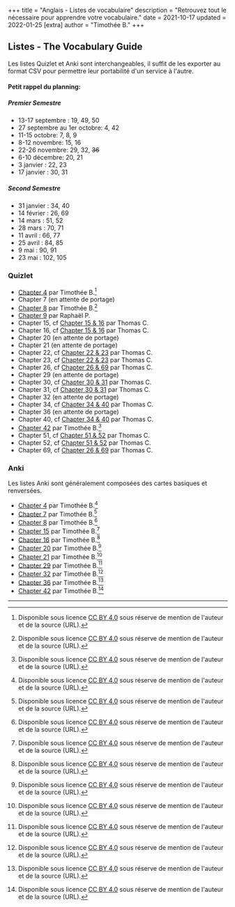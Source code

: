 +++
title = "Anglais - Listes de vocabulaire"
description = "Retrouvez tout le nécessaire pour apprendre votre vocabulaire."
date = 2021-10-17
updated = 2022-01-25
[extra]
author = "Timothée B."
+++

## Listes - The Vocabulary Guide

Les listes Quizlet et Anki sont interchangeables, il suffit de les exporter au format CSV pour permettre leur portabilité d'un service à l'autre.

#### Petit rappel du planning:

##### Premier Semestre

* 13-17 septembre : 19, 49, 50 
* 27 septembre au 1er octobre: 4, 42
* 11-15 octobre: 7, 8, 9
* 8-12 novembre: 15, 16
* 22-26 novembre: 29, 32, ~~36~~
* 6-10 décembre: 20, 21
* 3 janvier : 22, 23
* 17 janvier : 30, 31

##### Second Semestre

* 31 janvier : 34, 40
* 14 février : 26, 69
* 14 mars : 51, 52
* 28 mars : 70, 71
* 11 avril : 66, 77
* 25 avril : 84, 85
* 9 mai : 90, 91
* 23 mai : 102, 105


### Quizlet

* [Chapter 4](https://quizlet.com/fr/617866803/the-vocabulary-guide-chapter-4-flash-cards/) par Timothée B.[^1]
* Chapter 7 (en attente de portage)
* [Chapter 8](https://quizlet.com/fr/627092576/the-vocabulary-guide-chapter-8-the-human-being-behaviour-and-manners-flash-cards) par Timothée B.[^1]
* [Chapter 9](https://quizlet.com/fr/627069594/liste-9-flash-cards/) par Raphaël P.
* Chapter 15, cf [Chapter 15 & 16](https://quizlet.com/_ahi878?x=1qqt&i=3xkvg7) par Thomas C.
* Chapter 16, cf [Chapter 15 & 16](https://quizlet.com/_ahi878?x=1qqt&i=3xkvg7) par Thomas C.
* Chapter 20 (en attente de portage)
* Chapter 21 (en attente de portage)
* Chapter 22, cf [Chapter 22 & 23](https://quizlet.com/_atr4cy?x=1qqt&i=3xkvg7) par Thomas C.
* Chapter 23, cf [Chapter 22 & 23](https://quizlet.com/_atr4cy?x=1qqt&i=3xkvg7) par Thomas C.
* Chapter 26, cf [Chapter 26 & 69](https://quizlet.com/_b0z1xf?x=1jqt&i=3xkvg7) par Thomas C.
* Chapter 29 (en attente de portage)
* Chapter 30, cf [Chapter 30 & 31](https://quizlet.com/_ausygo?x=1qqt&i=3xkvg7) par Thomas C.
* Chapter 31, cf [Chapter 30 & 31](https://quizlet.com/_ausygo?x=1qqt&i=3xkvg7) par Thomas C.
* Chapter 32 (en attente de portage)
* Chapter 34, cf [Chapter 34 & 40](https://quizlet.com/_axcfuf?x=1jqt&i=3xkvg7) par Thomas C.
* Chapter 36 (en attente de portage)
* Chapter 40, cf [Chapter 34 & 40](https://quizlet.com/_axcfuf?x=1jqt&i=3xkvg7) par Thomas C.
* [Chapter 42](https://quizlet.com/fr/617882829/the-vocabulary-guide-chapter-42-mans-basic-concerns-flash-cards/) par Timothée B.[^1]
* Chapter 51, cf [Chapter 51 & 52](https://quizlet.com/_b61uqe?x=1jqt&i=3xkvg7) par Thomas C.
* Chapter 52, cf [Chapter 51 & 52](https://quizlet.com/_b61uqe?x=1jqt&i=3xkvg7) par Thomas C.
* Chapter 69, cf [Chapter 26 & 69](https://quizlet.com/_b0z1xf?x=1jqt&i=3xkvg7) par Thomas C.


### Anki

Les listes Anki sont généralement composées des cartes basiques et renversées.

* [Chapter 4](/anki/MP2I%20-%20Anglais__Vocabulary%204.apkg) par Timothée B.[^1]
* [Chapter 7](/anki/MP2I%20-%20Anglais__Vocabulary%207.apkg) par Timothée B.[^1]
* [Chapter 8](/anki/MP2I%20-%20Anglais__Vocabulary%208.apkg) par Timothée B.[^1]
* [Chapter 15](/anki/MP2I%20-%20Anglais__Vocabulary%2015.apkg) par Timothée B.[^1]
* [Chapter 16](/anki/MP2I%20-%20Anglais__Vocabulary%2016.apkg) par Timothée B.[^1]
* [Chapter 20](/anki/MP2I%20-%20Anglais__Vocabulary%2020.apkg) par Timothée B.[^1]
* [Chapter 21](/anki/MP2I%20-%20Anglais__Vocabulary%2021.apkg) par Timothée B.[^1]
* [Chapter 29](/anki/MP2I%20-%20Anglais__Vocabulary%2029.apkg) par Timothée B.[^1]
* [Chapter 32](/anki/MP2I%20-%20Anglais__Vocabulary%2032.apkg) par Timothée B.[^1]
* [Chapter 36](/anki/MP2I%20-%20Anglais__Vocabulary%2036.apkg) par Timothée B.[^1]
* [Chapter 42](/anki/MP2I%20-%20Anglais__Vocabulary%2042.apkg) par Timothée B.[^1]

* * *

[^1]: Disponible sous licence [CC BY 4.0](https://creativecommons.org/licenses/by/4.0/) sous réserve de mention de l'auteur et de la source (URL).